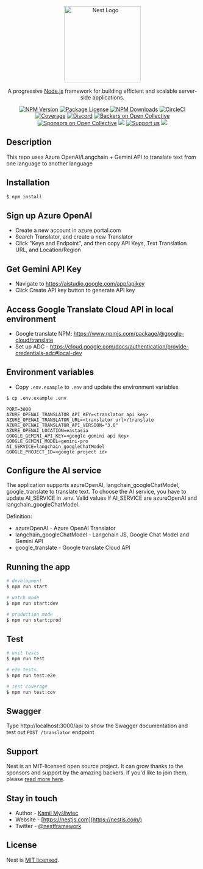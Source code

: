 <p align="center">
  <a href="http://nestjs.com/" target="blank"><img src="https://nestjs.com/img/logo-small.svg" width="200" alt="Nest Logo" /></a>
</p>

[circleci-image]: https://img.shields.io/circleci/build/github/nestjs/nest/master?token=abc123def456
[circleci-url]: https://circleci.com/gh/nestjs/nest

  <p align="center">A progressive <a href="http://nodejs.org" target="_blank">Node.js</a> framework for building efficient and scalable server-side applications.</p>
    <p align="center">
<a href="https://www.npmjs.com/~nestjscore" target="_blank"><img src="https://img.shields.io/npm/v/@nestjs/core.svg" alt="NPM Version" /></a>
<a href="https://www.npmjs.com/~nestjscore" target="_blank"><img src="https://img.shields.io/npm/l/@nestjs/core.svg" alt="Package License" /></a>
<a href="https://www.npmjs.com/~nestjscore" target="_blank"><img src="https://img.shields.io/npm/dm/@nestjs/common.svg" alt="NPM Downloads" /></a>
<a href="https://circleci.com/gh/nestjs/nest" target="_blank"><img src="https://img.shields.io/circleci/build/github/nestjs/nest/master" alt="CircleCI" /></a>
<a href="https://coveralls.io/github/nestjs/nest?branch=master" target="_blank"><img src="https://coveralls.io/repos/github/nestjs/nest/badge.svg?branch=master#9" alt="Coverage" /></a>
<a href="https://discord.gg/G7Qnnhy" target="_blank"><img src="https://img.shields.io/badge/discord-online-brightgreen.svg" alt="Discord"/></a>
<a href="https://opencollective.com/nest#backer" target="_blank"><img src="https://opencollective.com/nest/backers/badge.svg" alt="Backers on Open Collective" /></a>
<a href="https://opencollective.com/nest#sponsor" target="_blank"><img src="https://opencollective.com/nest/sponsors/badge.svg" alt="Sponsors on Open Collective" /></a>
  <a href="https://paypal.me/kamilmysliwiec" target="_blank"><img src="https://img.shields.io/badge/Donate-PayPal-ff3f59.svg"/></a>
    <a href="https://opencollective.com/nest#sponsor"  target="_blank"><img src="https://img.shields.io/badge/Support%20us-Open%20Collective-41B883.svg" alt="Support us"></a>
  <a href="https://twitter.com/nestframework" target="_blank"><img src="https://img.shields.io/twitter/follow/nestframework.svg?style=social&label=Follow"></a>
</p>
  <!--[![Backers on Open Collective](https://opencollective.com/nest/backers/badge.svg)](https://opencollective.com/nest#backer)
  [![Sponsors on Open Collective](https://opencollective.com/nest/sponsors/badge.svg)](https://opencollective.com/nest#sponsor)-->

## Description

This repo uses Azure OpenAI/Langchain + Gemini API to translate text from one language to another language

## Installation

```bash
$ npm install
```

## Sign up Azure OpenAI

- Create a new account in azure.portal.com
- Search Translator, and create a new Translator
- Click "Keys and Endpoint", and then copy API Keys, Text Translation URL, and Location/Region

## Get Gemini API Key

- Navigate to https://aistudio.google.com/app/apikey
- Click Create API key button to generate API key

## Access Google Translate Cloud API in local environment

- Google translate NPM: https://www.npmjs.com/package/@google-cloud/translate
- Set up ADC - https://cloud.google.com/docs/authentication/provide-credentials-adc#local-dev

## Environment variables

- Copy `.env.example` to `.env` and update the environment variables

```bash
$ cp .env.example .env
```

```
PORT=3000
AZURE_OPENAI_TRANSLATOR_API_KEY=<translator api key>
AZURE_OPENAI_TRANSLATOR_URL=<translator url>/translate
AZURE_OPENAI_TRANSLATOR_API_VERSION="3.0"
AZURE_OPENAI_LOCATION=eastasia
GOOGLE_GEMINI_API_KEY=<google gemini api key>
GOOGLE_GEMINI_MODEL=gemini-pro
AI_SERVICE=langchain_googleChatModel
GOOGLE_PROJECT_ID=<google project id>
```

## Configure the AI service

The application supports azureOpenAI, langchain_googleChatModel, google_translate to translate text. To choose the AI service, you have to update AI_SERVICE in .env. Valid values lf AI_SERVICE are azureOpenAI and langchain_googleChatModel.

Definition:

- azureOpenAI - Azure OpenAI Translator
- langchain_googleChatModel - Langchain JS, Google Chat Model and Gemini API
- google_translate - Google translate Cloud API

## Running the app

```bash
# development
$ npm run start

# watch mode
$ npm run start:dev

# production mode
$ npm run start:prod
```

## Test

```bash
# unit tests
$ npm run test

# e2e tests
$ npm run test:e2e

# test coverage
$ npm run test:cov
```

## Swagger

Type http://localhost:3000/api to show the Swagger documentation and test out `POST /translator` endpoint

## Support

Nest is an MIT-licensed open source project. It can grow thanks to the sponsors and support by the amazing backers. If you'd like to join them, please [read more here](https://docs.nestjs.com/support).

## Stay in touch

- Author - [Kamil Myśliwiec](https://kamilmysliwiec.com)
- Website - [https://nestjs.com](https://nestjs.com/)
- Twitter - [@nestframework](https://twitter.com/nestframework)

## License

Nest is [MIT licensed](LICENSE).
